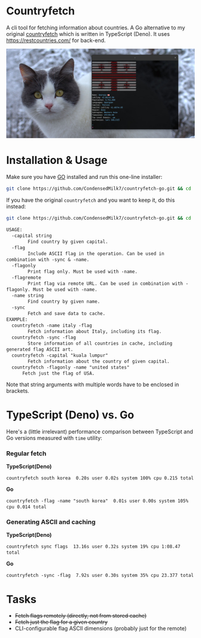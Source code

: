 # Countryfetch

A cli tool for fetching information about countries. A Go alternative to my original
[countryfetch](https://github.com/CondensedMilk7/countryfetch) which is written in TypeScript (Deno).
It uses https://restcountries.com/ for back-end.

![](./media/countryfetch-go.jpg)

# Installation & Usage

Make sure you have [GO](https://go.dev/) installed and run this one-line installer:

```bash
git clone https://github.com/CondensedMilk7/countryfetch-go.git && cd ./countryfetch-go && go install
```

If you have the original `countryfetch` and you want to keep it, do this instead:

```bash
git clone https://github.com/CondensedMilk7/countryfetch-go.git && cd ./countryfetch-go && go build -o countryfetch-go && cp ./countryfetch-go ~/.local/bin/

```

```
USAGE:
  -capital string
    	Find country by given capital.
  -flag
    	Include ASCII flag in the operation. Can be used in combination with -sync & -name.
  -flagonly
    	Print flag only. Must be used with -name.
  -flagremote
    	Print flag via remote URL. Can be used in combination with -flagonly. Must be used with -name.
  -name string
    	Find country by given name.
  -sync
    	Fetch and save data to cache.
EXAMPLE:
  countryfetch -name italy -flag
	    Fetch information about Italy, including its flag.
  countryfetch -sync -flag
	    Store information of all countries in cache, including generated flag ASCII art.
  countryfetch -capital "kuala lumpur"
	    Fetch information about the country of given capital.
  countryfetch -flagonly -name "united states"
      Fetch just the flag of USA.
```

Note that string arguments with multiple words have to be enclosed in brackets.

# TypeScript (Deno) vs. Go


Here's a (little irrelevant) performance comparison between TypeScript and Go versions measured with `time` utility:

### Regular fetch

**TypeScript(Deno)**
```
countryfetch south korea  0.20s user 0.02s system 100% cpu 0.215 total
```

**Go**

```
countryfetch -flag -name "south korea"  0.01s user 0.00s system 105% cpu 0.014 total
```
### Generating ASCII and caching


**TypeScript(Deno)**
```
countryfetch sync flags  13.16s user 0.32s system 19% cpu 1:08.47 total
```

**Go**

```
countryfetch -sync -flag  7.92s user 0.30s system 35% cpu 23.377 total
```

# Tasks

- ~~Fetch flags remotely (directly, not from stored cache)~~
- ~~Fetch just the flag for a given country~~
- CLI-configurable flag ASCII dimensions (probably just for the remote)
